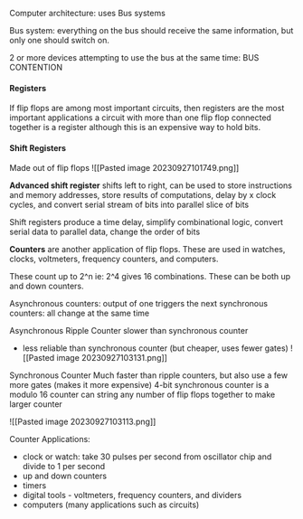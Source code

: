 
Computer architecture: uses Bus systems

Bus system: everything on the bus should receive the same information, but only one should switch on.

2 or more devices attempting to use the bus at the same time: BUS CONTENTION

#### Registers
If flip flops are among most important circuits, then registers are the most important applications
a circuit with more than one flip flop connected together is a register although this is an expensive way to hold bits.


#### Shift Registers

Made out of flip flops
![[Pasted image 20230927101749.png]]

**Advanced shift register** shifts left to right, can be used to store instructions and memory addresses, store results of computations, delay by x clock cycles, and convert serial stream of bits into parallel slice of bits

Shift registers produce a time delay, simplify combinational logic, convert serial data to parallel data, change the order of bits

**Counters** are another application of flip flops. These are used in watches, clocks, voltmeters, frequency counters, and computers.

These count up to 2^n ie: 2^4 gives 16 combinations. These can be both up and down counters.

Asynchronous counters: output of one triggers the next
synchronous counters: all change at the same time

Asynchronous Ripple Counter
slower than synchronous counter
- less reliable than synchronous counter (but cheaper, uses fewer gates)
![[Pasted image 20230927103131.png]]

Synchronous Counter
Much faster than ripple counters, but also use a few more gates (makes it more expensive)
4-bit synchronous counter is a modulo 16 counter
can string any number of flip flops together to make larger counter

![[Pasted image 20230927103113.png]]

Counter Applications:
- clock or watch: take 30 pulses per second from oscillator chip and divide to 1 per second
- up and down counters
- timers
- digital tools - voltmeters, frequency counters, and dividers
- computers (many applications such as circuits)






